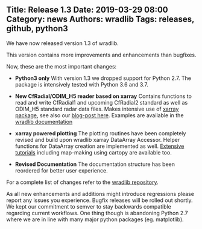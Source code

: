 Title: Release 1.3
Date: 2019-03-29 08:00
Category: news
Authors: wradlib
Tags: releases, github, python3
---

We have now released version 1.3 of wradlib.

This version contains more improvements and enhancements than bugfixes.

Now, these are the most important changes:

- **Python3 only**
With version 1.3 we dropped support for Python 2.7. The package is intensively tested with Python 3.6 and 3.7.

- **New CfRadial/ODIM_H5 reader based on xarray**
Contains functions to read and write CfRadial1 and upcoming CfRadial2 standard as well as ODIM_H5 standard radar data files. Makes intensive use of [xarray package]((http://xarray.pydata.org/en/stable/)), see also our [blog-post here](https://wradlib.org/2019/02/xarray_cfradial2_odimh5/). Examples are available in the [wradlib documentation](https://docs.wradlib.org/en/stable/notebooks/fileio/wradlib_xarray_radial_odim.html)

- **xarray powered plotting**
The plotting routines have been completely revised and build upon wradlib xarray DataArray Accessor. Helper functions for DataArray creation are implemented as well. [Extensive tutorials](https://docs.wradlib.org/en/stable/plotting.html) including map-making using cartopy are available too.

- **Revised Documentation**
The documentation structure has been reordered for better user experience.

For a complete list of changes refer to the [wradlib repository](https://github.com/wradlib/wradlib/commits/master).

As all new enhancements and additions might introduce regressions please report any issues you experience. Bugfix releases will be rolled out shortly. We kept our commitment to semver to stay backwards compatible regarding current workflows. One thing though is abandoning Python 2.7 where we are in line with many major python packages (eg. matplotlib).